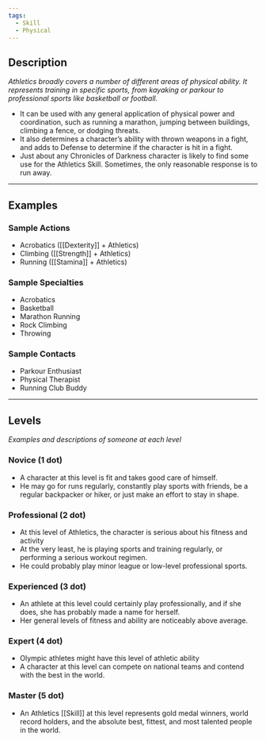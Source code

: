 ```yaml
---
tags:
  - Skill
  - Physical
---
```


## Description

_Athletics broadly covers a number of different areas of physical ability. It represents training in specific sports, from kayaking or parkour to professional sports like basketball or football._
- It can be used with any general application of physical power and coordination, such as running a marathon, jumping between buildings, climbing a fence, or dodging threats.
- It also determines a character’s ability with thrown weapons in a fight, and adds to Defense to determine if the character is hit in a fight.
- Just about any Chronicles of Darkness character is likely to find some use for the Athletics Skill. Sometimes, the only reasonable response is to run away.

---

## Examples

### Sample Actions

- Acrobatics ([[Dexterity]] + Athletics)
- Climbing ([[Strength]] + Athletics)
- Running ([[Stamina]] + Athletics)

### Sample Specialties

- Acrobatics
- Basketball
- Marathon Running
- Rock Climbing
- Throwing

### Sample Contacts

- Parkour Enthusiast
- Physical Therapist
- Running Club Buddy

---

## Levels

_Examples and descriptions of someone at each level_

### Novice (1 dot)

- A character at this level is fit and takes good care of himself.
- He may go for runs regularly, constantly play sports with friends, be a regular backpacker or hiker, or just make an effort to stay in shape.

### Professional (2 dot)

- At this level of Athletics, the character is serious about his fitness and activity
- At the very least, he is playing sports and training regularly, or performing a serious workout regimen.
- He could probably play minor league or low-level professional sports.

### Experienced (3 dot)

- An athlete at this level could certainly play professionally, and if she does, she has probably made a name for herself.
- Her general levels of fitness and ability are noticeably above average.

### Expert (4 dot)

- Olympic athletes might have this level of athletic ability
- A character at this level can compete on national teams and contend with the best in the world.

### Master (5 dot)

- An Athletics [[Skill]] at this level represents gold medal winners, world record holders, and the absolute best, fittest, and most talented people in the world.
